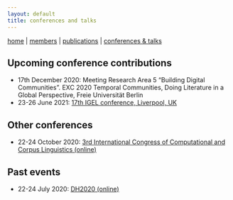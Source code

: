 ```yaml
---
layout: default
title: conferences and talks
---
```


[home](index.md) | [members](members.md) | [publications](publications.md) | [conferences & talks](conf_talks.md)

## Upcoming conference contributions

  - 17th December 2020: Meeting Research Area 5 “Building Digital Communities”. EXC 2020 Temporal Communities, Doing Literature in a Global Perspective, Freie Universität Berlin
  - 23-26 June 2021: [17th IGEL conference, Liverpool, UK](https://sites.google.com/igelassoc.org/igel2018/home)
  
## Other conferences

  - 22-24 October 2020: [3rd International Congress of Computational and Corpus Linguistics (online)](https://cilcc20.wordpress.com/english/) 
  
## Past events

  - 22-24 July 2020: [DH2020 (online)](https://dh2020.adho.org/about-the-event/) 
